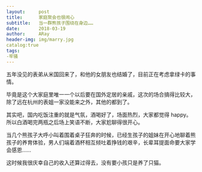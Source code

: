 ```yaml
---
layout:     post
title:      家庭聚会也很闹心
subtitle:   当一群熊孩子围绕在身边……
date:       2018-03-19
author:     ARay
header-img: img/marry.jpg
catalog:true
tags:
-牢骚
---
```

五年没见的表弟从米国回来了，和他的女朋友也结婚了，目前正在考虑拿绿卡的事情。

毕竟是这个大家庭里唯一一个以后要在国外定居的亲戚，这次的场合搞得比较大，除了远在杭州的表姐一家没能来之外，其他的都到了。

其实吧，国内吃饭注重的就是气氛，酒喝好了，场面热烈，大家都觉得 happy。所以白酒喝完两瓶之后场上笑语不断，大家尬聊得很开心。

当几个熊孩子大呼小叫着围着桌子狂奔的时候，已经生孩子的姐妹在开心地聊着熊孩子的养育体验，男人们端着酒杯相互倾吐着挣钱的艰辛，长辈耳提面命要大家学会感恩……

这时候我很庆幸自己的收入还算过得去，没有要小孩只是养了只猫。
